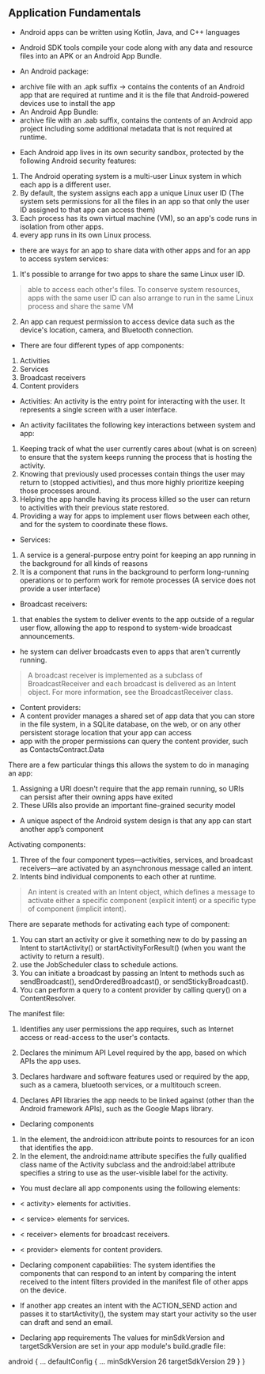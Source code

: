 ## Application Fundamentals 

* Android apps can be written using Kotlin, Java, and C++ languages
* Android SDK tools compile your code along with any data and resource files into an APK or an Android App Bundle.

* An Android package:
- archive file with an .apk suffix ->  contains the contents of an Android app that are required at runtime and it is the file that Android-powered devices use to install the app
- An Android App Bundle:
-  archive file with an .aab suffix, contains the contents of an Android app project including some additional metadata that is not required at runtime.


* Each Android app lives in its own security sandbox, protected by the following Android security features: 
1. The Android operating system is a multi-user Linux system in which each app is a different user.
2. By default, the system assigns each app a unique Linux user ID (The system sets permissions for all the files in an app so that only the user ID assigned to that app can access them)
3. Each process has its own virtual machine (VM), so an app's code runs in isolation from other apps.
4. every app runs in its own Linux process.

* there are ways for an app to share data with other apps and for an app to access system services:
1. It's possible to arrange for two apps to share the same Linux user ID.
>  able to access each other's files. To conserve system resources, apps with the same user ID can also arrange to run in the same Linux process and share the same VM
2. An app can request permission to access device data such as the device's location, camera, and Bluetooth connection.


* There are four different types of app components:
1. Activities
2. Services
3. Broadcast receivers
4. Content providers


- Activities: 
An activity is the entry point for interacting with the user. It represents a single screen with a user interface.

* An activity facilitates the following key interactions between system and app:
1. Keeping track of what the user currently cares about (what is on screen) to ensure that the system keeps running the process that is hosting the activity.
2. Knowing that previously used processes contain things the user may return to (stopped activities), and thus more highly prioritize keeping those processes around.
3. Helping the app handle having its process killed so the user can return to activities with their previous state restored.
4. Providing a way for apps to implement user flows between each other, and for the system to coordinate these flows. 


- Services: 
1. A service is a general-purpose entry point for keeping an app running in the background for all kinds of reasons
2.  It is a component that runs in the background to perform long-running operations or to perform work for remote processes (A service does not provide a user interface)

- Broadcast receivers:
1.  that enables the system to deliver events to the app outside of a regular user flow, allowing the app to respond to system-wide broadcast announcements.
- he system can deliver broadcasts even to apps that aren't currently running.
> A broadcast receiver is implemented as a subclass of BroadcastReceiver and each broadcast is delivered as an Intent object. For more information, see the BroadcastReceiver class.

- Content providers:
- A content provider manages a shared set of app data that you can store in the file system, in a SQLite database, on the web, or on any other persistent storage location that your app can access
-  app with the proper permissions can query the content provider, such as ContactsContract.Data

There are a few particular things this allows the system to do in managing an app:
1. Assigning a URI doesn't require that the app remain running, so URIs can persist after their owning apps have exited
2. These URIs also provide an important fine-grained security model

* A unique aspect of the Android system design is that any app can start another app’s component

Activating components:
1. Three of the four component types—activities, services, and broadcast receivers—are activated by an asynchronous message called an intent.
2.  Intents bind individual components to each other at runtime.
> An intent is created with an Intent object, which defines a message to activate either a specific component (explicit intent) or a specific type of component (implicit intent).

There are separate methods for activating each type of component:

1. You can start an activity or give it something new to do by passing an Intent to startActivity() or startActivityForResult() (when you want the activity to return a result).
2. use the JobScheduler class to schedule actions.
3. You can initiate a broadcast by passing an Intent to methods such as sendBroadcast(), sendOrderedBroadcast(), or sendStickyBroadcast().
4. You can perform a query to a content provider by calling query() on a ContentResolver.


The manifest file:
1. Identifies any user permissions the app requires, such as Internet access or read-access to the user's contacts.

2. Declares the minimum API Level required by the app, based on which APIs the app uses.
3. Declares hardware and software features used or required by the app, such as a camera, bluetooth services, or a multitouch screen.

4. Declares API libraries the app needs to be linked against (other than the Android framework APIs), such as the Google Maps library.


- Declaring components
1. In the <application> element, the android:icon attribute points to resources for an icon that identifies the app.
2. In the <activity> element, the android:name attribute specifies the fully qualified class name of the Activity subclass and the android:label attribute specifies a string to use as the user-visible label for the activity.

* You must declare all app components using the following elements:
- < activity> elements for activities.
- < service> elements for services.
- < receiver> elements for broadcast receivers.
- < provider> elements for content providers.


- Declaring component capabilities:
The system identifies the components that can respond to an intent by comparing the intent received to the intent filters provided in the manifest file of other apps on the device.

- If another app creates an intent with the ACTION_SEND action and passes it to startActivity(), the system may start your activity so the user can draft and send an email.

- Declaring app requirements
The values for minSdkVersion and targetSdkVersion are set in your app module's build.gradle file:

android {
  ...
  defaultConfig {
    ...
    minSdkVersion 26
    targetSdkVersion 29
  }
}






